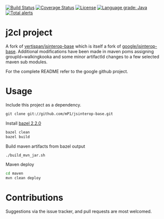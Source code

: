 [![Build Status](https://travis-ci.com/mP1/jsinterop-base.svg?branch=master)](https://travis-ci.com/mP1/jsinterop-base.svg.svg?branch=master)
[![Coverage Status](https://coveralls.io/repos/github/mP1/jsinterop-base/badge.svg?branch=master)](https://coveralls.io/github/mP1/jsinterop-base?branch=master)
[![License](https://img.shields.io/badge/License-Apache%202.0-blue.svg)](https://opensource.org/licenses/Apache-2.0)
[![Language grade: Java](https://img.shields.io/lgtm/grade/java/g/mP1/jsinterop-base.svg?logo=lgtm&logoWidth=18)](https://lgtm.com/projects/g/mP1/jsinterop-base/context:java)
[![Total alerts](https://img.shields.io/lgtm/alerts/g/mP1/jsinterop-base.svg?logo=lgtm&logoWidth=18)](https://lgtm.com/projects/g/mP1/jsinterop-base/alerts/)



j2cl project
============

A fork of [vertispan/jsinterop-base](http://github.com/vertispan/jsinterop-base.git) which is itself a fork of [google/jsinterop-base](http://github.com/google/jsinterop-base.git).
Additional modifications have been made in maven poms assigning groupId=walkingkooka and some minor artifactId changes
to a few selected maven sub modules.

For the complete README refer to the google github project.



# Usage

Include this project as a dependency.

```xml
git clone git://github.com/mP1/jsinterop-base.git
```



Install [bazel 2.2.0](https://docs.bazel.build/versions/2.2.0/install.html)

```bash
bazel clean
bazel build
```



Build maven artifacts from bazel output

```bash
./build_mvn_jar.sh
```


Maven deploy

```bash
cd maven
mvn clean deploy

```



# Contributions

Suggestions via the issue tracker, and pull requests are most welcomed.
